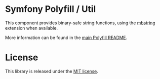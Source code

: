 Symfony Polyfill / Util
=======================

This component provides binary-safe string functions, using the
[mbstring](https://php.net/mbstring) extension when available.

More information can be found in the
[main Polyfill README](https://github.com/symfony/polyfill/blob/master/README.md).

License
=======

This library is released under the [MIT license](LICENSE).
